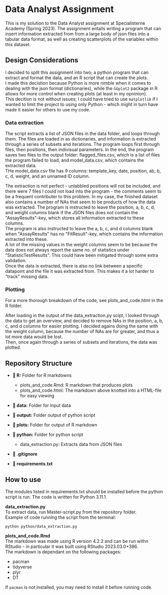 # Data Analyst Assignment
This is my solution to the Data Analyst assignment at Specialisterne Academy (Spring 2023). The assignment entails writing a program that can insert information extracted from from a large body of json files into a tabular data format, as well as creating scatterplots of the variables within this dataset. 

## Design Considerations
I decided to split this assignment into two; a python program that can extract and format the data, and an R script that can create the plots.   
I made this decistion because Python is more nimble when it comes to dealing with the json format (dictionaries), while the `GGplot2` package in R allows for more control when creating plots (at least in my opninion).    
This decition is not without issues; I could have tried to use `matplotlib` if I wanted to limit the project to using only Python - which might in turn have made it easier for others to use my code. 

### Data extraction
The script extracts a list of JSON files in the data folder, and loops through them. The files are loaded in as dictionaries, and information is extracted through a series of subsets and iterations. The program loops first through files, then positions, then indivisual parameters. In the end, the program saves two files to the output folder: flagged_files.csv, which is a list of files the program failed to load, and model_data.csv, which contains the extracted data.     
THe model_data.csv file has 9 columns: template_key, date, position, ab, b, c, d, weight, and an unnamed ID column.      

The extraction is not perfect - unlabbled positions will not be included, and there were 7 files I could not load into the program - the comments seem to be a frequent contributer to this problem. 
In my case, the finished dataset also contains a number of NAs that seem to be products of how the data was extracted. 
The program is instructed to leave the position, a, b, c, d, and weight columns blank if the JSON files does not contain the "AssayResults"-key, which 
stores all information extracted to these columns.     
The program is also instructed to leave the a, b, c, and d columns blank when "AssayResults" 
has no "FitResult"-key, which contains the information extracted into these.   
A lot of the missing values in the weight columns seem to be because the data does not always report the same no. of statistics under "StatisticTestResults". This could have been mitigated through some extra validation.     
Once the data is extracted, there is also no link between a specific datapoint and the file it was extracted from. This makes it a lot harder to "track" missing data. 

### Plotting
For a more thorough breakdown of the code, see plots_and_code.html in the R folder. 

After loading in the output of the data_extraction.py scipt, I looked through the data to get an overview, and decided to remove NAs in the position, a, b, c, and d columns for easier plotting. I decided agains doing the same with the weight column, because the number of NAs are for greater, and thus a lot more data would be lost.     
Then, once again through a series of subsets and iterations, the data was plotted. 

## Repository Structure
- __:file_folder: R:__ Folder for R markdowns
    - plots_and_code.Rmd: R markdown that produces plots
    - plots_and_code.html: The markdown above knotted into a HTML-file for easy viewing  

- __:file_folder: data:__ Folder for input data
- __:file_folder: output:__ Folder output of python script 
- __:file_folder: plots:__ Folder for output of R markdown
- __:file_folder: python:__ Folder for python script
    - data_extraction.py: Extracts data from JSON files
    
- __:page_facing_up: .gitignore__
- __:page_facing_up: requirements.txt__

## How to use
The modules listed in requirements.txt should be installed before the python script is run. The code is written for Python 3.11.1.    

__data_extraction.py__    
To extract data, run Master-script.py from the repository folder.     
Example of code running the script from the terminal:

```
python python/data_extraction.py
```
__plots_and_code.Rmd__    
The markdown was made using R version 4.2.2 and can be run withn RStudio - in particular it was built using RStudio 2023.03.0+386.    
The markdown is dependant on the following packages: 
- pacman
- tidyverse
- plyr
- DT

If `pacman` is not installed, you may need to install it before running code. 
